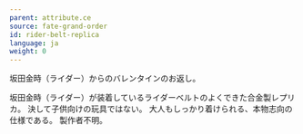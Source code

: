 ```yaml
---
parent: attribute.ce
source: fate-grand-order
id: rider-belt-replica
language: ja
weight: 0
---
```


坂田金時（ライダー）からのバレンタインのお返し。

坂田金時（ライダー）が装着しているライダーベルトのよくできた合金製レプリカ。
決して子供向けの玩具ではない。
大人もしっかり着けられる、本物志向の仕様である。
製作者不明。
